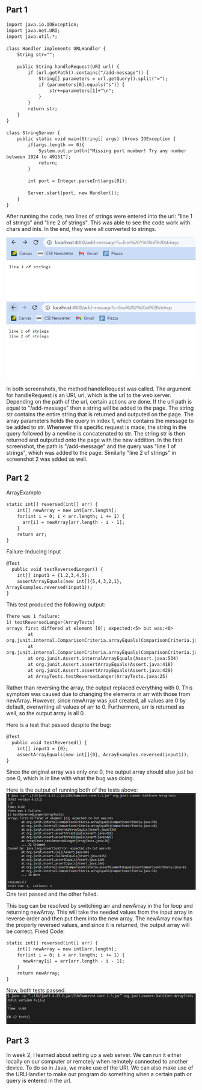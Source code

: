 ## Part 1
```
import java.io.IOException;
import java.net.URI;
import java.util.*;

class Handler implements URLHandler {
    String str="";

    public String handleRequest(URI url) {
        if (url.getPath().contains("/add-message")) {
            String[] parameters = url.getQuery().split("=");
            if (parameters[0].equals("s")) {
                str+=parameters[1]+"\n";
            }
        }
        return str;
    }
}

class StringServer {
    public static void main(String[] args) throws IOException {
        if(args.length == 0){
            System.out.println("Missing port number! Try any number between 1024 to 49151");
            return;
        }

        int port = Integer.parseInt(args[0]);

        Server.start(port, new Handler());
    }
}
```

After running the code, two lines of strings were entered into the url: "line 1 of strings" and "line 2 of strings". This was able to see the code work with chars and ints. In the end, they were all converted to strings.

![sc1](https://github.com/jliu0140/cse15l-lab-reports/blob/main/report2/addmessagess.PNG?raw=true)
![sc2](https://github.com/jliu0140/cse15l-lab-reports/blob/main/report2/addmessagess2.PNG?raw=true)

In both screenshots, the method handleRequest was called. The argument for handleRequest is an URI, url, which is the url to the web server. Depending on the path of the url, certain actions are done. If the url path is equal to "/add-message" then a string will be added to the page. The string str contains the entire string that is returned and outputed on the page. The array parameters holds the query in index 1, which contains the message to be added to str. Whenever this specific request is made, the string in the query followed by a newline is concatenated to str. The string str is then returned and outputted onto the page with the new addition. In the first screenshot, the path is "/add-message" and the query was "line 1 of strings", which was added to the page. Similarly "line 2 of strings" in screenshot 2 was added as well.

## Part 2
ArrayExample
```
static int[] reversed(int[] arr) {
    int[] newArray = new int[arr.length];
    for(int i = 0; i < arr.length; i += 1) {
      arr[i] = newArray[arr.length - i - 1];
    }
    return arr;
}
```
Failure-Inducing Input
```
@Test
  public void testReversedLonger() {
    int[] input1 = {1,2,3,4,5};
    assertArrayEquals(new int[]{5,4,3,2,1}, ArrayExamples.reversed(input1));
}
```
This test produced the following output:
```
There was 1 failure:
1) testReversedLonger(ArrayTests)
arrays first differed at element [0]; expected:<5> but was:<0>
        at org.junit.internal.ComparisonCriteria.arrayEquals(ComparisonCriteria.java:78)
        at org.junit.internal.ComparisonCriteria.arrayEquals(ComparisonCriteria.java:28)
        at org.junit.Assert.internalArrayEquals(Assert.java:534)
        at org.junit.Assert.assertArrayEquals(Assert.java:418)
        at org.junit.Assert.assertArrayEquals(Assert.java:429)
        at ArrayTests.testReversedLonger(ArrayTests.java:25)
 ```
Rather than reversing the array, the output replaced everything with 0. This symptom was caused due to changing the elements in arr with those from newArray. However, since newArray was just created, all values are 0 by default, overwriting all values of arr to 0. Furthermore, arr is returned as well, so the output array is all 0. 

Here is a test that passed despite the bug:
```
@Test
  public void testReversed() {
    int[] input1 = {0};
    assertArrayEquals(new int[]{0}, ArrayExamples.reversed(input1));
}
```
Since the original array was only one 0, the output array should also just be one 0, which is in line with what the bug was doing.

Here is the output of running both of the tests above:
![runtests](https://github.com/jliu0140/cse15l-lab-reports/blob/main/report2/runningtests.PNG?raw=true)
One test passed and the other failed.

This bug can be resolved by switching arr and newArray in the for loop and returning newArray. This will take the needed values from the input array in reverse order and then put them into the new array. The newArray now has the properly reversed values, and since it is returned, the output array will be correct.
Fixed Code:
```
static int[] reversed(int[] arr) {
    int[] newArray = new int[arr.length];
    for(int i = 0; i < arr.length; i += 1) {
      newArray[i] = arr[arr.length - i - 1];
    }
    return newArray;
}
```
Now, both tests passed.
![passed tests](https://github.com/jliu0140/cse15l-lab-reports/blob/main/report2/passedtest.PNG?raw=true)

## Part 3
In week 2, I learned about setting up a web server. We can run it either locally on our computer or remotely when remotely connected to another device. To do so in Java, we make use of the URI. We can also make use of the URLHandler to make our program do something when a certain path or query is entered in the url.
